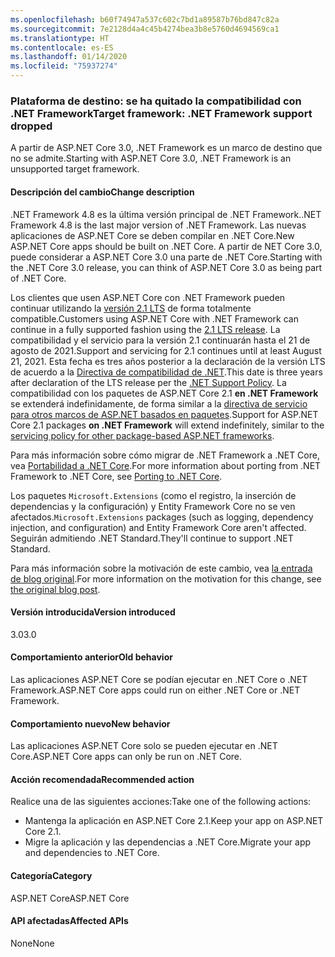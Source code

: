 ```yaml
---
ms.openlocfilehash: b60f74947a537c602c7bd1a89587b76bd847c82a
ms.sourcegitcommit: 7e2128d4a4c45b4274bea3b8e5760d4694569ca1
ms.translationtype: HT
ms.contentlocale: es-ES
ms.lasthandoff: 01/14/2020
ms.locfileid: "75937274"
---
```

### <a name="target-framework-net-framework-support-dropped"></a><span data-ttu-id="c9b3e-101">Plataforma de destino: se ha quitado la compatibilidad con .NET Framework</span><span class="sxs-lookup"><span data-stu-id="c9b3e-101">Target framework: .NET Framework support dropped</span></span>

<span data-ttu-id="c9b3e-102">A partir de ASP.NET Core 3.0, .NET Framework es un marco de destino que no se admite.</span><span class="sxs-lookup"><span data-stu-id="c9b3e-102">Starting with ASP.NET Core 3.0, .NET Framework is an unsupported target framework.</span></span>

#### <a name="change-description"></a><span data-ttu-id="c9b3e-103">Descripción del cambio</span><span class="sxs-lookup"><span data-stu-id="c9b3e-103">Change description</span></span>

<span data-ttu-id="c9b3e-104">.NET Framework 4.8 es la última versión principal de .NET Framework.</span><span class="sxs-lookup"><span data-stu-id="c9b3e-104">.NET Framework 4.8 is the last major version of .NET Framework.</span></span> <span data-ttu-id="c9b3e-105">Las nuevas aplicaciones de ASP.NET Core se deben compilar en .NET Core.</span><span class="sxs-lookup"><span data-stu-id="c9b3e-105">New ASP.NET Core apps should be built on .NET Core.</span></span> <span data-ttu-id="c9b3e-106">A partir de NET Core 3.0, puede considerar a ASP.NET Core 3.0 una parte de .NET Core.</span><span class="sxs-lookup"><span data-stu-id="c9b3e-106">Starting with the .NET Core 3.0 release, you can think of ASP.NET Core 3.0 as being part of .NET Core.</span></span>

<span data-ttu-id="c9b3e-107">Los clientes que usen ASP.NET Core con .NET Framework pueden continuar utilizando la [versión 2.1 LTS](https://www.microsoft.com/net/download/dotnet-core/2.1) de forma totalmente compatible.</span><span class="sxs-lookup"><span data-stu-id="c9b3e-107">Customers using ASP.NET Core with .NET Framework can continue in a fully supported fashion using the [2.1 LTS release](https://www.microsoft.com/net/download/dotnet-core/2.1).</span></span> <span data-ttu-id="c9b3e-108">La compatibilidad y el servicio para la versión 2.1 continuarán hasta el 21 de agosto de 2021.</span><span class="sxs-lookup"><span data-stu-id="c9b3e-108">Support and servicing for 2.1 continues until at least August 21, 2021.</span></span> <span data-ttu-id="c9b3e-109">Esta fecha es tres años posterior a la declaración de la versión LTS de acuerdo a la [Directiva de compatibilidad de .NET](https://www.microsoft.com/net/platform/support-policy).</span><span class="sxs-lookup"><span data-stu-id="c9b3e-109">This date is three years after declaration of the LTS release per the [.NET Support Policy](https://www.microsoft.com/net/platform/support-policy).</span></span> <span data-ttu-id="c9b3e-110">La compatibilidad con los paquetes de ASP.NET Core 2.1 **en .NET Framework** se extenderá indefinidamente, de forma similar a la [directiva de servicio para otros marcos de ASP.NET basados en paquetes](https://dotnet.microsoft.com/platform/support/policy/aspnet).</span><span class="sxs-lookup"><span data-stu-id="c9b3e-110">Support for ASP.NET Core 2.1 packages **on .NET Framework** will extend indefinitely, similar to the [servicing policy for other package-based ASP.NET frameworks](https://dotnet.microsoft.com/platform/support/policy/aspnet).</span></span>

<span data-ttu-id="c9b3e-111">Para más información sobre cómo migrar de .NET Framework a .NET Core, vea [Portabilidad a .NET Core](~/docs/core/porting/index.md).</span><span class="sxs-lookup"><span data-stu-id="c9b3e-111">For more information about porting from .NET Framework to .NET Core, see [Porting to .NET Core](~/docs/core/porting/index.md).</span></span>

<span data-ttu-id="c9b3e-112">Los paquetes `Microsoft.Extensions` (como el registro, la inserción de dependencias y la configuración) y Entity Framework Core no se ven afectados.</span><span class="sxs-lookup"><span data-stu-id="c9b3e-112">`Microsoft.Extensions` packages (such as logging, dependency injection, and configuration) and Entity Framework Core aren't affected.</span></span> <span data-ttu-id="c9b3e-113">Seguirán admitiendo .NET Standard.</span><span class="sxs-lookup"><span data-stu-id="c9b3e-113">They'll continue to support .NET Standard.</span></span>

<span data-ttu-id="c9b3e-114">Para más información sobre la motivación de este cambio, vea [la entrada de blog original](https://devblogs.microsoft.com/aspnet/a-first-look-at-changes-coming-in-asp-net-core-3-0/).</span><span class="sxs-lookup"><span data-stu-id="c9b3e-114">For more information on the motivation for this change, see [the original blog post](https://devblogs.microsoft.com/aspnet/a-first-look-at-changes-coming-in-asp-net-core-3-0/).</span></span>

#### <a name="version-introduced"></a><span data-ttu-id="c9b3e-115">Versión introducida</span><span class="sxs-lookup"><span data-stu-id="c9b3e-115">Version introduced</span></span>

<span data-ttu-id="c9b3e-116">3.0</span><span class="sxs-lookup"><span data-stu-id="c9b3e-116">3.0</span></span>

#### <a name="old-behavior"></a><span data-ttu-id="c9b3e-117">Comportamiento anterior</span><span class="sxs-lookup"><span data-stu-id="c9b3e-117">Old behavior</span></span>

<span data-ttu-id="c9b3e-118">Las aplicaciones ASP.NET Core se podían ejecutar en .NET Core o .NET Framework.</span><span class="sxs-lookup"><span data-stu-id="c9b3e-118">ASP.NET Core apps could run on either .NET Core or .NET Framework.</span></span>

#### <a name="new-behavior"></a><span data-ttu-id="c9b3e-119">Comportamiento nuevo</span><span class="sxs-lookup"><span data-stu-id="c9b3e-119">New behavior</span></span>

<span data-ttu-id="c9b3e-120">Las aplicaciones ASP.NET Core solo se pueden ejecutar en .NET Core.</span><span class="sxs-lookup"><span data-stu-id="c9b3e-120">ASP.NET Core apps can only be run on .NET Core.</span></span>

#### <a name="recommended-action"></a><span data-ttu-id="c9b3e-121">Acción recomendada</span><span class="sxs-lookup"><span data-stu-id="c9b3e-121">Recommended action</span></span>

<span data-ttu-id="c9b3e-122">Realice una de las siguientes acciones:</span><span class="sxs-lookup"><span data-stu-id="c9b3e-122">Take one of the following actions:</span></span>

- <span data-ttu-id="c9b3e-123">Mantenga la aplicación en ASP.NET Core 2.1.</span><span class="sxs-lookup"><span data-stu-id="c9b3e-123">Keep your app on ASP.NET Core 2.1.</span></span>
- <span data-ttu-id="c9b3e-124">Migre la aplicación y las dependencias a .NET Core.</span><span class="sxs-lookup"><span data-stu-id="c9b3e-124">Migrate your app and dependencies to .NET Core.</span></span>

#### <a name="category"></a><span data-ttu-id="c9b3e-125">Categoría</span><span class="sxs-lookup"><span data-stu-id="c9b3e-125">Category</span></span>

<span data-ttu-id="c9b3e-126">ASP.NET Core</span><span class="sxs-lookup"><span data-stu-id="c9b3e-126">ASP.NET Core</span></span>

#### <a name="affected-apis"></a><span data-ttu-id="c9b3e-127">API afectadas</span><span class="sxs-lookup"><span data-stu-id="c9b3e-127">Affected APIs</span></span>

<span data-ttu-id="c9b3e-128">None</span><span class="sxs-lookup"><span data-stu-id="c9b3e-128">None</span></span>

<!-- 

#### Affected APIs

Not detectable via API analysis

-->
